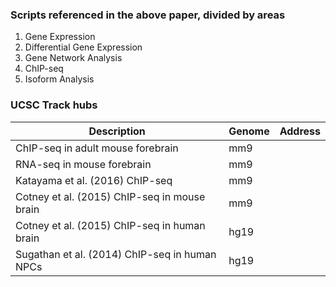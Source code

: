 ### Scripts referenced in the above paper, divided by areas

1. Gene Expression
2. Differential Gene Expression
3. Gene Network Analysis
4. ChIP-seq
5. Isoform Analysis






### UCSC Track hubs


| Description                                   | Genome  | Address     |
| --------------------------------------------- | ------- | ----------- |
| ChIP-seq in adult mouse forebrain             | mm9     |   |
| RNA-seq in mouse forebrain                    | mm9     |   |
| Katayama et al. (2016) ChIP-seq               | mm9     |   |
| Cotney et al. (2015) ChIP-seq in mouse brain  | mm9     |   |
| Cotney et al. (2015) ChIP-seq in human brain  | hg19    |   |
| Sugathan et al. (2014) ChIP-seq in human NPCs | hg19    |   |



